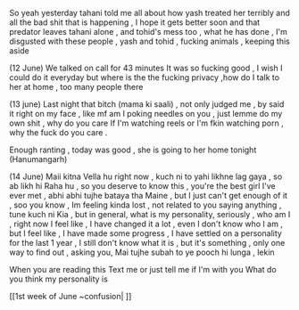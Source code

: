 
So yeah yesterday tahani told me all about how yash treated her terribly and all the bad shit that is happening , I hope it gets better soon and that predator leaves tahani alone , and tohid's mess too , what he has done , I'm disgusted with these people , yash and tohid , fucking animals , keeping this aside 

(12 June)
We talked on call for 43 minutes
It was so fucking good , I wish I could do it everyday but where is the the fucking privacy ,how do I talk to her at home , too many people there 

(13 june)
 Last night that bitch (mama ki saali) , not only judged me , by said it right on my face , like mf am I poking needles on you , just lemme do my own shit , why do you care If I'm watching reels or I'm fkin watching porn , why the fuck do you care .

Enough ranting , today was good , she is going to her home tonight (Hanumangarh)

(14 June)
Maii kitna Vella hu right now , kuch ni to yahi likhne lag gaya , so ab likh hi Raha hu , so you deserve to know this , you're the best girl I've ever met , abhi abhi tujhe bataya tha Maine , but I just can't get enough of it , soo you know , Im feeling kinda lost , not related to you saying anything , tune kuch ni Kia , but in general, what is my personality, seriously , who am I , right now I feel like , I have changed it a lot , even I don't know who I am , but I feel like , I have made some progress , I have settled on a personality for the last 1 year , I still don't know what it is , but it's something , only one way to find out , asking you, Mai tujhe subah to ye pooch hi lunga , lekin

When you are reading this
Text me or just tell me if I'm with you 
What do you think my personality is 

[[1st week of June ~confusion| ]]